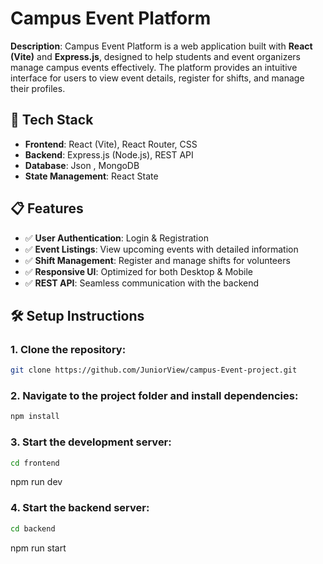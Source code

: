 # Campus Event Platform

**Description**:
Campus Event Platform is a web application built with **React (Vite)** and **Express.js**, designed to help students and event organizers manage campus events effectively. The platform provides an intuitive interface for users to view event details, register for shifts, and manage their profiles.

## 🚀 Tech Stack

- **Frontend**: React (Vite), React Router, CSS
- **Backend**: Express.js (Node.js), REST API
- **Database**: Json , MongoDB
- **State Management**: React State

## 📋 Features

- ✅ **User Authentication**: Login & Registration
- ✅ **Event Listings**: View upcoming events with detailed information
- ✅ **Shift Management**: Register and manage shifts for volunteers
- ✅ **Responsive UI**: Optimized for both Desktop & Mobile
- ✅ **REST API**: Seamless communication with the backend

## 🛠 Setup Instructions

### 1. Clone the repository:

```bash
git clone https://github.com/JuniorView/campus-Event-project.git
```
### 2. Navigate to the project folder and install dependencies:
```bash
npm install
```
### 3. Start the development server:
```bash
cd frontend
```
npm run dev
### 4. Start the backend server:
```bash
cd backend
```
npm run  start

